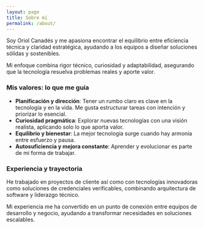 ```yaml
---
layout: page
title: Sobre mí
permalink: /about/
---
```


Soy Oriol Canadés y me apasiona encontrar el equilibrio entre eficiencia técnica y claridad estratégica, ayudando a los equipos a diseñar soluciones sólidas y sostenibles.

Mi enfoque combina rigor técnico, curiosidad y adaptabilidad, asegurando que la tecnología resuelva problemas reales y aporte valor.

### Mis valores: lo que me guía

* **Planificación y dirección**: Tener un rumbo claro es clave en la tecnología y en la vida. Me gusta estructurar tareas con intención y priorizar lo esencial.
* **Curiosidad pragmática**: Explorar nuevas tecnologías con una visión realista, aplicando solo lo que aporta valor.
* **Equilibrio y bienestar**: La mejor tecnología surge cuando hay armonía entre esfuerzo y pausa.
* **Autosuficiencia y mejora constante**: Aprender y evolucionar es parte de mi forma de trabajar.

### Experiencia y trayectoria

He trabajado en proyectos de cliente así como con tecnologías innovadoras como soluciones de credenciales verificables, combinando arquitectura de software y liderazgo técnico.

Mi experiencia me ha convertido en un punto de conexión entre equipos de desarrollo y negocio, ayudando a transformar necesidades en soluciones escalables.
